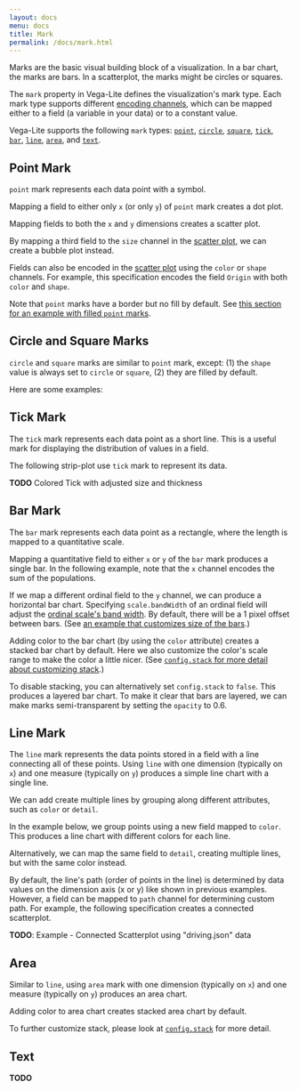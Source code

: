 ```yaml
---
layout: docs
menu: docs
title: Mark
permalink: /docs/mark.html
---
```


Marks are the basic visual building block of a visualization.
In a bar chart, the marks are bars. In a scatterplot, the marks might be circles or squares.

The `mark` property in Vega-Lite defines the visualization's mark type.
Each mark type supports different [encoding channels](encoding.html#mark-channel),
which can be mapped either to a field (a variable in your data) or to a constant value.  

<!-- Replace the following list with a table listing mark types and their supported channels. -->

Vega-Lite supports the following `mark` types:
[`point`](#point-mark),
[`circle`](#circle-and-square-marks),
[`square`](#circle-and-square-marks),
[`tick`](#tick-mark),
[`bar`](#bar-mark),
[`line`](#line-mark),
[`area`](#area), and
[`text`](#text).

## Point Mark

`point` mark represents each data point with a symbol.  

Mapping a field to either only `x` (or only `y`) of `point` mark creates a dot plot.

<div id="ex-point_1d" class="side"></div>
<script>example("point_1d", "docs")</script>

Mapping fields to both the `x` and `y` dimensions creates a scatter plot.

<div id="ex-scatter" class="side"></div>
<script>example("scatter", "")</script>

By mapping a third field to the `size` channel in the [scatter plot](#scatter), we can create a bubble plot instead.

<div id="ex-scatter_bubble" class="side"></div>
<script>example("scatter_bubble", "")</script>


<a id="ex-scatter_color_shape"></a>

Fields can also be encoded in the [scatter plot](#scatter) using the `color` or `shape` channels.
For example, this specification encodes the field `Origin` with both `color` and `shape`.


<div id="ex-scatter_colored_with_shape" class="side"></div>
<script>example("scatter_colored_with_shape")</script>


Note that `point` marks have a border but no fill by default.
See [this section for an example with filled `point` marks](config.html#config.mark.filled).

## Circle and Square Marks

`circle` and `square` marks are similar to `point` mark, except:
(1) the `shape` value is always set to `circle` or `square`,
(2) they are filled by default.

Here are some examples:

<div id="ex-circle" class="side"></div>
<script>example("circle", "docs")</script>


<div id="ex-square" class="side"></div>
<script>example("square", "docs")</script>


## Tick Mark

The `tick` mark represents each data point as a short line.
This is a useful mark for displaying the distribution of values in a field.

The following strip-plot use `tick` mark to represent its data.

<div id="ex-tick" class="side"></div>
<script>example("tick")</script>

__TODO__ Colored Tick with adjusted size and thickness

## Bar Mark

The `bar` mark represents each data point as a rectangle, where the length is mapped to a quantitative scale.

Mapping a quantitative field to either `x` or `y` of the `bar` mark produces a single bar.
In the following example, note that the `x` channel encodes the sum of the populations.


<div id="ex-bar_1d" class="side"><div class="example-vis" style="min-width: 500px"></div></div>
<script>example("bar_1d", "docs")</script>


If we map a different ordinal field to the `y` channel, we can produce a horizontal bar chart.
Specifying `scale.bandWidth` of an ordinal field will adjust the [ordinal scale's band width](https://github.com/mbostock/d3/wiki/Ordinal-Scales#ordinal_rangeBands).
By default, there will be a 1 pixel offset between bars.  (See [an example that customizes size of the bars](encoding.html#ex-bar-size).)

<!-- TODO: Need to update docs our and Vega's scale.bandWidth property and link there instead -->

<div id="ex-bar_aggregate" class="side"><div class="example-vis" style="min-width: 500px"></div></div>
<script>example("bar_aggregate")</script>

Adding color to the bar chart (by using the `color` attribute) creates a stacked bar chart by default.  Here we also customize the color's scale range to make the color a little nicer.
(See [`config.stack` for more detail about customizing stack](config.html#stack-config).)


<div id="ex-stacked_bar_population" class="side"><div class="example-vis" style="min-width: 500px"></div></div>
<script>example("stacked_bar_population", "docs")</script>


To disable stacking, you can alternatively set `config.stack` to `false`.
This produces a layered bar chart.
To make it clear that bars are layered, we can make marks semi-transparent by setting the `opacity` to 0.6.

<div id="ex-bar_layered_transparent" class="side"><div class="example-vis" style="min-width: 500px"></div></div>
<script>example("bar_layered_transparent", "")</script>

<!-- [Faceting](#encoding.md) a bar chart can produce a grouped bar chart. -->
<!--
- Heat Map
- How orientation is determined
- (Future -- once we have tooltip) -- playing bar's trick with `detail` channel
-->

## Line Mark

The `line` mark represents the data points stored in a field with a line connecting all of these points.
Using `line` with one dimension (typically on `x`) and one measure (typically on `y`) produces a simple line chart with a single line.


<div id="ex-line" class="side"></div>
<script>example("line", "")</script>


We can add create multiple lines by grouping along different attributes, such as `color` or `detail`.

In the example below, we group points using a new field mapped to `color`. This produces a line chart with different colors for each line.


<div id="ex-line_color" class="side"></div>
<script>example("line_color", "")</script>


Alternatively, we can map the same field to `detail`, creating multiple lines, but with the same color instead.


<div id="ex-line_detail" class="side"></div>
<script>example("line_detail", "docs")</script>


By default, the line's path (order of points in the line) is determined by data values on the dimension axis (x or y) like shown in previous examples.
However, a field can be mapped to `path` channel for determining custom path.
For example, the following specification creates a connected scatterplot.  

__TODO__: Example - Connected Scatterplot using "driving.json" data

## Area

Similar to `line`, using `area` mark with one dimension (typically on `x`)
and one measure (typically on `y`) produces an area chart.  


Adding color to area chart creates stacked area chart by default.


<!-- normalized area chart -->

To further customize stack, please look at [`config.stack`](config.html#stack-config) for more detail.


## Text

__TODO__
